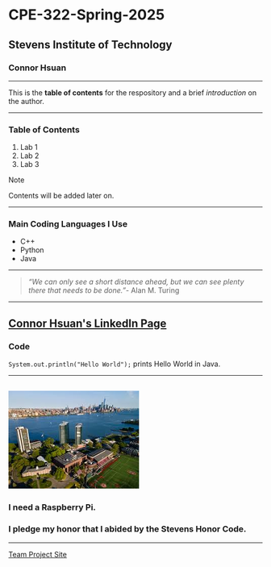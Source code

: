 # CPE-322-Spring-2025
## Stevens Institute of Technology
### Connor Hsuan
---
This is the **table of contents** for the respository and a brief *introduction* on the author.

---
### Table of Contents
1. Lab 1
2. Lab 2
3. Lab 3
> [!Note]
> Contents will be added later on.
---
### Main Coding Languages I Use
* C++
* Python
* Java
---
> _“We can only see a short distance ahead, but we can see plenty there that needs to be done.”_- Alan M. Turing
---
[Connor Hsuan's LinkedIn Page](https://www.linkedin.com/in/connor-hsuan-3665002b2/)
---
### Code
`System.out.println("Hello World");` prints Hello World in Java.

---
![A picture of Stevens Institute of Technology.](Stevens.jpg)
---
### I need a Raspberry Pi.
### I pledge my honor that I abided by the Stevens Honor Code.
---
[Team Project Site](https://sites.google.com/stevens.edu/cpe-322-engineering-design-vi/home)
